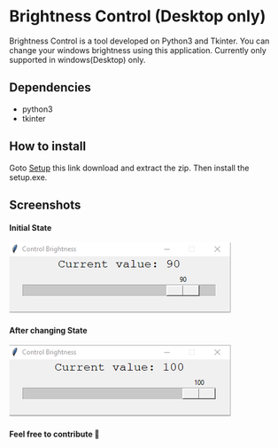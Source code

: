 # Brightness Control (Desktop only)

Brightness Control is a tool developed on Python3 and Tkinter. You can change your windows brightness using this application. Currently only supported in windows(Desktop) only.

## Dependencies

* python3
* tkinter

## How to install
Goto [Setup](https://github.com/manjurulhoque/python-brightness-control/releases/download/v1.0/setup.zip) this link download and extract the zip. Then install the setup.exe.

## Screenshots

#### Initial State

![Initial State](screenshots/one.png)

#### After changing State

![After changing State](screenshots/two.png)

#### Feel free to contribute :blue_heart: